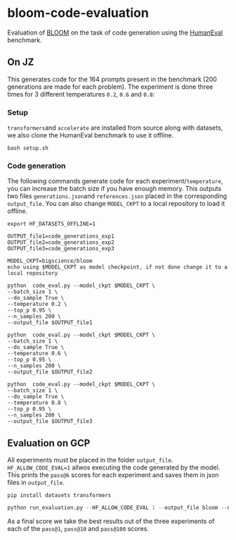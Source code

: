 # bloom-code-evaluation
Evaluation of [BLOOM](https://huggingface.co/bigscience/bloom) on the task of code generation using the [HumanEval](https://huggingface.co/datasets/openai_humaneval) benchmark.

## On JZ
This generates code for the 164 prompts present in the benchmark (200 generations are made for each problem). The experiment is done three times for 3 different temperatures `0.2`, `0.6` and `0.8`:
### Setup
`transformers`and `accelerate` are installed from source along with datasets, we also clone the HumanEval benchmark to use it offline.
```
bash setup.sh
```

### Code generation
The following commands generate code for each experiment/`temperature`, you can increase the batch size if you have enough memory. This outputs two files `generations.json`and `references.json` placed in the corresponding `output_file`. You can also change `MODEL_CKPT` to a local repository to load it offline.

```
export HF_DATASETS_OFFLINE=1

OUTPUT_file1=code_generations_exp1
OUTPUT_file2=code_generations_exp2
OUTPUT_file3=code_generations_exp3

MODEL_CKPT=bigscience/bloom
echo using $MODEL_CKPT as model checkpoint, if not done change it to a local repository

python  code_eval.py --model_ckpt $MODEL_CKPT \
--batch_size 1 \
--do_sample True \
--temperature 0.2 \
--top_p 0.95 \
--n_samples 200 \
--output_file $OUTPUT_file1

python  code_eval.py --model_ckpt $MODEL_CKPT \
--batch_size 1 \
--do_sample True \
--temperature 0.6 \
--top_p 0.95 \
--n_samples 200 \
--output_file $OUTPUT_file2

python  code_eval.py --model_ckpt $MODEL_CKPT \
--batch_size 1 \
--do_sample True \
--temperature 0.8 \
--top_p 0.95 \
--n_samples 200 \
--output_file $OUTPUT_file3
```

## Evaluation on GCP
All experiments must be placed in the folder `output_file`. `HF_ALLOW_CODE_EVAL=1` allwos executing the code generated by the model. This prints the `pass@k` scores for each experiment and saves them in json files in `output_file`.
``` 
pip install datasets transformers
```

```python
python run_evaluation.py --HF_ALLOW_CODE_EVAL 1 --output_file bloom --num_tasks 164
```
As a final score we take the best results out of the three experiments of each of the `pass@1`, `pass@10` and `pass@100` scores.
